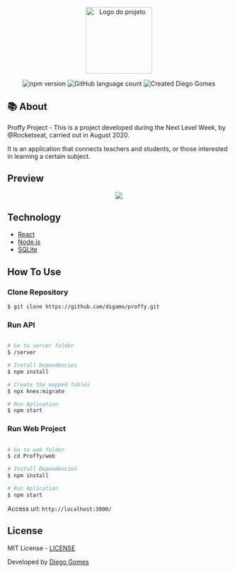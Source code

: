 <p align="center">
  <img alt="Logo do projeto" width="150px" src="https://ik.imagekit.io/w0qcbcqq5r/next_level_week_6WBE-gmssQ.png" />
</p>

<p align="center">
  <img alt="npm version" src="https://img.shields.io/badge/npm-6.4.1-brightgreen">
  <img alt="GitHub language count" src="https://img.shields.io/badge/TypeScript-63.5%25-brightgreen">
  <img alt="Created Diego Gomes" src="https://img.shields.io/badge/created%20by-Diego%20Gomes-brightgreen">
  </a>
</p>

## :books: About
<p>Proffy Project - This is a project developed during the Next Level Week, by @Rocketseat, carried out in August 2020.</p>

<p>It is an application that connects teachers and students, or those interested in learning a certain subject.<p>


## Preview 

<p align="center">
  <img src="https://ik.imagekit.io/w0qcbcqq5r/proffy_APfaZjiZa.png"  >
  
</p>

## Technology
<ul>
    <li><a href="https://reactjs.org/" target="_blank">React</a></li>
    <li><a href="https://nodejs.org/" target="_blank">Node.js</a></li>
    <li><a href="https://www.sqlite.org/" target="_blank">SQLite</a></li>
</ul>


## How To Use

### Clone Repository

```bash
$ git clone https://github.com/digamo/proffy.git
```

### Run API

```bash

# Go to server folder
$ /server

# Install Dependencies
$ npm install

# Create the mapped tables
$ npx knex:migrate

# Run Aplication
$ npm start

```

### Run Web Project

```bash

# Go to web folder
$ cd Proffy/web

# Install Dependencies
$ npm install

# Run Aplication
$ npm start

```
Access url: `http://localhost:3000/`

## License

MIT License - [LICENSE](https://opensource.org/licenses/MIT)

<p>Developed by <a href='https://github.com/digamo/' target='blank'>Diego Gomes</a></p>